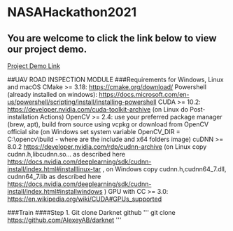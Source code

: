 # NASAHackathon2021

## You are welcome to click the link below to view our project demo.

[Project Demo Link](http://nasa.thebestyea.net/)


##UAV ROAD INSPECTION MODULE
###Requirements for Windows, Linux and macOS
CMake >= 3.18: https://cmake.org/download/
Powershell (already installed on windows): https://docs.microsoft.com/en-us/powershell/scripting/install/installing-powershell
CUDA >= 10.2: https://developer.nvidia.com/cuda-toolkit-archive (on Linux do Post-installation Actions)
OpenCV >= 2.4: use your preferred package manager (brew, apt), build from source using vcpkg or download from OpenCV official site (on Windows set system variable OpenCV_DIR = C:\opencv\build - where are the include and x64 folders image)
cuDNN >= 8.0.2 https://developer.nvidia.com/rdp/cudnn-archive (on Linux copy cudnn.h,libcudnn.so... as described here https://docs.nvidia.com/deeplearning/sdk/cudnn-install/index.html#installlinux-tar , on Windows copy cudnn.h,cudnn64_7.dll, cudnn64_7.lib as described here https://docs.nvidia.com/deeplearning/sdk/cudnn-install/index.html#installwindows )
GPU with CC >= 3.0: https://en.wikipedia.org/wiki/CUDA#GPUs_supported

###Train
####Step 1. Git clone Darknet github
'''
  git clone https://github.com/AlexeyAB/darknet
'''
